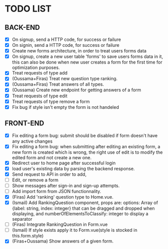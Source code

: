 # TODO LIST


## BACK-END

- [x] On signup, send a HTTP code, for success or failure
- [x] On signin, send a HTTP code, for success or failure
- [x] Create new forms architecture, in order to treat users forms data
- [x] On signup, create a new user table 'forms' to save users forms data in it, this can also be done when new user creates a form for the first time for optimization purposes.
- [x] Treat requests of type add
- [x] (Oussama+Firas) Treat new question type ranking.
- [x] (Oussama+Firas) Treat answers of all types.
- [x] (Oussama) Create new endpoint for getting answers of a form
- [x] Treat requests of type edit
- [x] Treat requests of type  remove a form
- [x] Fix bug if style isn't empty the form is not handeled

## FRONT-END

- [x] Fix editing a form bug: submit should be disabled if form doesn't have any active changes
- [x] Fix editing a form bug: when submitting after editing an existing form, a new form is created which is wrong, the right use of edit is to modify the edited form and not create a new one.
- [x] Redirect user to home page after successful login
- [x] load user's existing data by parsing the backend response.
- [x] Send request to API in order to add,
- [ ] Edit, or remove a form
- [ ] Show messages after sign-in and sign-up attempts.
- [ ] Add import form from JSON functionnality.
- [x] (Firas) Add 'ranking' question type to Home.vue.
- [x] (Ismail) Add RankingQuestion component, props are: options: Array of {label: string, index: integer} that can be dragged and dropped when displaying, and numberOfElementsToClassify: integer to display a separator
- [ ] (Firas) Integrate RankingQuestion in Form.vue
- [ ] (Ismail) If style exists apply it to Form.vue(style is stocked in this.form.style)
- [x] (Firas+Oussama) Show answers of a given form.
